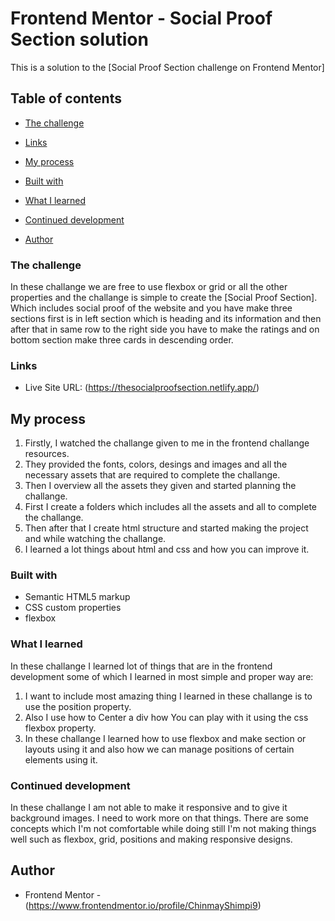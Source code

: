 # Frontend Mentor - Social Proof Section solution

This is a solution to the [Social Proof Section challenge on Frontend Mentor]

## Table of contents

- [The challenge](#the-challenge)

- [Links](#links)

- [My process](#my-process)

- [Built with](#built-with)

- [What I learned](#what-i-learned)

- [Continued development](#continued-development)

- [Author](#author)


### The challenge

In these challange we are free to use flexbox or grid or all the other properties and the challange is simple to create the [Social Proof Section].
Which includes social proof of the website and you have make three sections first is in left section which is heading and its information and then after that in same row to the right side you have to make the ratings and on bottom section make three cards in descending order.


### Links

- Live Site URL: (https://thesocialproofsection.netlify.app/)


## My process

1. Firstly, I watched the challange given to me in the frontend challange resources.
2. They provided the fonts, colors, desings and images and all the necessary assets that are required to complete the challange.
3. Then I overview all the assets they  given and started planning the challange.
4. First I create a folders which includes all the assets and all to complete the challange.
5. Then after that I create html structure  and started making the project and while watching the challange.
6. I learned a lot things about html and css and how you can improve it.


### Built with

- Semantic HTML5 markup
- CSS custom properties
- flexbox


### What I learned

In these challange I learned lot of things that are in the frontend development some of which  I learned in most simple and proper way are:

1. I want to include most amazing thing I learned in these challange is to use the position property.
2. Also I use how to Center a div how You can play with it using the css flexbox property.
3. In these challange I learned how to use flexbox and make section or layouts using it and also how we can manage positions of certain elements using it.

### Continued development

In these challange I am not able to make it responsive and to give it background images. I need to work more on that things.
There are some concepts which I'm not comfortable while doing still I'm not making things well such as flexbox, grid, positions and making responsive designs.

## Author

- Frontend Mentor - (https://www.frontendmentor.io/profile/ChinmayShimpi9)